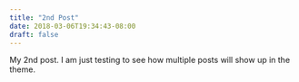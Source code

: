 ```yaml
---
title: "2nd Post"
date: 2018-03-06T19:34:43-08:00
draft: false
---
```


My 2nd post. I am just testing to see how multiple posts will show up in the theme.